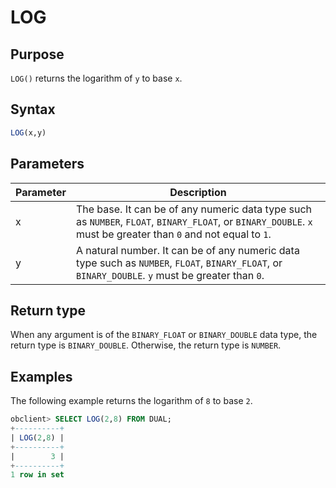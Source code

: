 # LOG

## Purpose

`LOG()` returns the logarithm of `y` to base `x`.

## Syntax

```sql
LOG(x,y)
```

## Parameters

| Parameter | Description |
|----|--------------------------------------------------------------------------------------------------------|
| x | The base. It can be of any numeric data type such as `NUMBER`, `FLOAT`, `BINARY_FLOAT`, or `BINARY_DOUBLE`. `x` must be greater than `0` and not equal to `1`.  |
| y | A natural number. It can be of any numeric data type such as `NUMBER`, `FLOAT`, `BINARY_FLOAT`, or `BINARY_DOUBLE`. `y` must be greater than `0`.  |

## Return type

When any argument is of the `BINARY_FLOAT` or `BINARY_DOUBLE` data type, the return type is `BINARY_DOUBLE`. Otherwise, the return type is `NUMBER`.

## Examples

The following example returns the logarithm of `8` to base `2`.

```sql
obclient> SELECT LOG(2,8) FROM DUAL;
+----------+
| LOG(2,8) |
+----------+
|        3 |
+----------+
1 row in set
```

